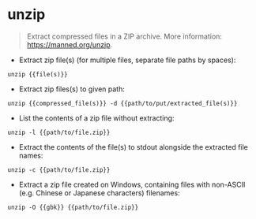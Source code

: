 # unzip

> Extract compressed files in a ZIP archive.
> More information: <https://manned.org/unzip>.

- Extract zip file(s) (for multiple files, separate file paths by spaces):

`unzip {{file(s)}}`

- Extract zip files(s) to given path:

`unzip {{compressed_file(s)}} -d {{path/to/put/extracted_file(s)}}`

- List the contents of a zip file without extracting:

`unzip -l {{path/to/file.zip}}`

- Extract the contents of the file(s) to stdout alongside the extracted file names:

`unzip -c {{path/to/file.zip}}`

- Extract a zip file created on Windows, containing files with non-ASCII (e.g. Chinese or Japanese characters) filenames:

`unzip -O {{gbk}} {{path/to/file.zip}}`
